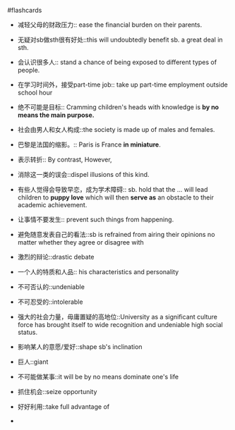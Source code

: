 #flashcards 

- 减轻父母的财政压力:: ease the financial burden on their parents.
<!--SR:!2024-10-27,20,224-->
- 无疑对sb做sth很有好处::this will undoubtedly benefit sb. a great deal in sth.
<!--SR:!2024-12-07,61,223-->
- 会认识很多人:: stand a chance of being exposed to different types of people.
<!--SR:!2025-01-10,94,244-->
- 在学习时间外，接受part-time job:: take up part-time employment outside school hour
<!--SR:!2024-10-31,23,204-->
- 绝不可能是目标:: Cramming children's heads with knowledge is **by no means the main purpose.**
<!--SR:!2024-09-29,90,244-->
- 社会由男人和女人构成::the society is made up of males and females.
<!--SR:!2025-01-05,109,244-->
- 巴黎是法国的缩影。:: Paris is France **in miniature**.
<!--SR:!2024-10-14,10,204-->
- 表示转折:: By contrast, However,
<!--SR:!2025-01-14,102,224-->
- 消除这一类的误会::dispel illusions of this kind.
<!--SR:!2024-08-06,15,187-->
- 有些人觉得会导致早恋，成为学术障碍:: sb. hold that the ... will lead children to **puppy love** which will then **serve as** an obstacle to their academic achievement.
<!--SR:!2024-10-23,16,224-->
- 让事情不要发生:: prevent such things from happening.
<!--SR:!2024-11-07,30,204-->
- 避免随意发表自己的看法::sb is refrained from airing their opinions no matter whether they agree or disagree with
<!--SR:!2024-07-30,20,204-->
- 激烈的辩论::drastic debate
<!--SR:!2024-10-30,22,224-->
- 一个人的特质和人品:: his characteristics and personality
<!--SR:!2024-10-30,22,224-->
- 不可否认的::undeniable
<!--SR:!2024-11-21,45,224-->
- 不可忍受的::intolerable
<!--SR:!2025-01-16,101,244-->
- 强大的社会力量，毋庸置疑的高地位::University as a significant culture force has brought itself to wide recognition and undeniable high social status.
<!--SR:!2025-01-23,108,244-->
- 影响某人的意愿/爱好::shape sb's inclination
<!--SR:!2024-10-18,14,204-->
- 巨人::giant
<!--SR:!2024-10-03,94,244-->
- 不可能做某事::it will be by no means dominate one's life
<!--SR:!2025-01-02,86,244-->
- 抓住机会::seize opportunity
<!--SR:!2025-04-18,193,244-->
- 好好利用::take full advantage of
<!--SR:!2025-01-05,89,244-->
- 